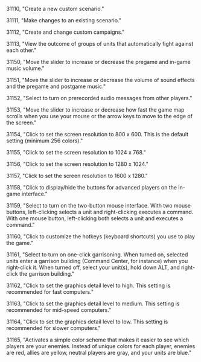 ﻿31110, "Create a new custom scenario."

31111, "Make changes to an existing scenario."

31112, "Create and change custom campaigns."

31113, "View the outcome of groups of units that automatically fight against each other."

31150, "Move the slider to increase or decrease the pregame and in-game music volume."

31151, "Move the slider to increase or decrease the volume of sound effects and the pregame and postgame music."

31152, "Select to turn on prerecorded audio messages from other players."

31153, "Move the slider to increase or decrease how fast the game map scrolls when you use your mouse or the arrow keys to move to the edge of the screen."

31154, "Click to set the screen resolution to 800 x 600. This is the default setting (minimum 256 colors)."

31155, "Click to set the screen resolution to 1024 x 768."

31156, "Click to set the screen resolution to 1280 x 1024."

31157, "Click to set the screen resolution to 1600 x 1280."

31158, "Click to display/hide the buttons for advanced players on the in-game interface."

31159, "Select to turn on the two-button mouse interface. With two mouse buttons, left-clicking selects a unit and right-clicking executes a command. With one mouse button, left-clicking both selects a unit and executes a command."

31160, "Click to customize the hotkeys (keyboard shortcuts) you use to play the game."

31161, "Select to turn on one-click garrisoning. When turned on, selected units enter a garrison building (Command Center, for instance) when you right-click it. When turned off, select your unit(s), hold down ALT, and right-click the garrison building."

31162, "Click to set the graphics detail level to high. This setting is recommended for fast computers."

31163, "Click to set the graphics detail level to medium. This setting is recommended for mid-speed computers."

31164, "Click to set the graphics detail level to low. This setting is recommended for slower computers."

31165, "Activates a simple color scheme that makes it easier to see which players are your enemies.  Instead of unique colors for each player, enemies are red, allies are yellow, neutral players are gray, and your units are blue."

